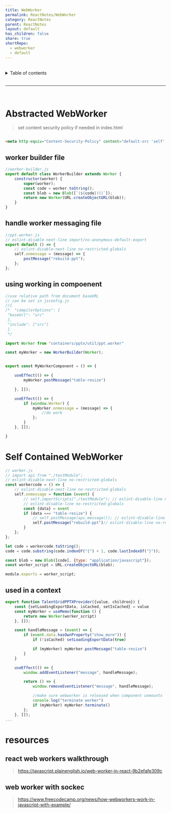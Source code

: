 ```yaml
---
title: WebWorker
permalink: ReactNotes/WebWorker
category: ReactNotes
parent: ReactNotes
layout: default
has_children: false
share: true
shortRepo:
  - webworker
  - default          
---
```


<br/>          

<details markdown="block">                
<summary>                
Table of contents                
</summary>                
{: .text-delta }                
1. TOC                
{:toc}                
</details>                

<br/>                

***                

<br/>

# Abstracted WebWorker

> set content security policy if needed in index.html

```html

<meta http-equiv="Content-Security-Policy" content="default-src 'self'; worker-src 'self' blob:;/>
```

## worker builder file

```javascript
//worker-builder.js
export default class WorkerBuilder extends Worker {
    constructor(worker) {
        super(worker);
        const code = worker.toString();
        const blob = new Blob([`(${code})()`]);
        return new Worker(URL.createObjectURL(blob));
    }
}
```

## handle worker messaging file

```javascript
//ppt.worker.js
// eslint-disable-next-line import/no-anonymous-default-export
export default () => {
    // eslint-disable-next-line no-restricted-globals
    self.onmessage = (message) => {
        postMessage("rebuild-ppt");
    };
};
```

## using working in compoenent

```javascript
//use relative path from document baseURL
// can be set in jsconfig.js
//{
/*  "compilerOptions": {
 "baseUrl": "src"
 },
 "include": ["src"]
 }
 */

import Worker from "containers/pptx/util/ppt.worker"

const myWorker = new WorkerBuilder(Worker);


export const MyWorkerComponent = () => {

    useEffect(() => {
        myWorker.postMessage("table-resize")

    }, []);

    useEffect(() => {
        if (window.Worker) {
            myWorker.onmessage = (message) => {
                //do work
            };
        }
    }, []);

}
```

# Self Contained WebWorker

```javascript
// worker.js
// import api from "./testModule";
// eslint-disable-next-line no-restricted-globals
const workercode = () => {
    // eslint-disable-next-line no-restricted-globals
    self.onmessage = function (event) {
        // self.importScripts("./testModule"); // eslint-disable-line no-restricted-globals
        // eslint-disable-line no-restricted-globals
        const {data} = event
        if (data === "table-resize") {
            // self.postMessage(api.message()); // eslint-disable-line no-restricted-globals
            self.postMessage("rebuild-ppt")// eslint-disable-line no-restricted-globals
        }
    };
};

let code = workercode.toString();
code = code.substring(code.indexOf("{") + 1, code.lastIndexOf("}"));

const blob = new Blob([code], {type: "application/javascript"});
const worker_script = URL.createObjectURL(blob);

module.exports = worker_script;

```

## used in a context

```javascript
export function TalentGridPPTXProvider({value, children}) {
    const {setLoadingExportData, isCached, setIsCached} = value
    const myWorker = useMemo(function () {
        return new Worker(worker_script)
    }, []);

    const handleMessage = (event) => {
        if (event.data.hasOwnProperty("show_more")) {
            if (!isCached) setLoadingExportData(true)

            if (myWorker) myWorker.postMessage("table-resize")
        }
    }

    useEffect(() => {
        window.addEventListener("message", handleMessage);

        return () => {
            window.removeEventListener("message", handleMessage);

            //make sure webworker is released when component unmounts
            console.log("terminate worker")
            if (myWorker) myWorker.terminate()
        };
    }, []);
...
```

# resources

## react web workers walkthrough

> https://javascript.plainenglish.io/web-worker-in-react-9b2efafe309c

## web worker with sockec

> https://www.freecodecamp.org/news/how-webworkers-work-in-javascript-with-example/